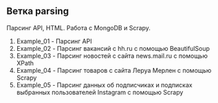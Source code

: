 ## Ветка parsing
Парсинг API, HTML. Работа с MongoDB и Scrapy.
1. Example_01 - Парсинг API
2. Example_02 - Парсинг вакансий с hh.ru с помощью BeautifulSoup
3. Example_03 - Парсинг новостей с сайта news.mail.ru с помощью XPath
4. Example_04 - Парсинг товаров с сайта Леруа Мерлен с помощью Scrapy
5. Example_05 - Парсинг данных об подписчиках и подписках выбранных пользователей Instagram с помощью Scrapy

